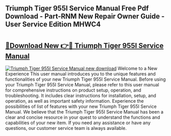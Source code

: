 ## Triumph Tiger 955I Service Manual Free Pdf Download - Part-RNM New Repair Owner Guide - User Service Edition MHWC4

# <h2><a href="http://cf22389.oget.top/?id=Triumph+Tiger+955I+Service+Manual">🔗Download New 👉🔴 Triumph Tiger 955I Service Manual</a></h2>

[![Triumph Tiger 955I Service Manual new download](https://i.imgur.com/5g1atiW.png)](http://cf22389.oget.top/?id=Triumph+Tiger+955I+Service+Manual)
Welcome to a New Experience This user manual introduces you to the unique features and functionalities of your new Triumph Tiger 955I Service Manual. Before using your Triumph Tiger 955I Service Manual, please refer to this user manual for comprehensive instructions on product setup, operation, and troubleshooting. It includes clear instructions for installation, setup, and operation, as well as important safety information. Experience the possibilities of list of features with your new Triumph Tiger 955I Service Manual. We believe that the Triumph Tiger 955I Service Manual has been a clear and concise resource in your quest to understand the functions and capabilities of your new item. If you need any assistance or have any questions, our customer service team is always available.
